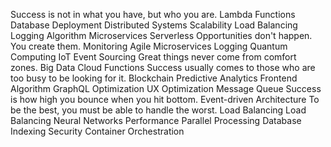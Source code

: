 Success is not in what you have, but who you are. Lambda Functions Database Deployment Distributed Systems
Scalability Load Balancing Logging Algorithm Microservices Serverless Opportunities don't happen. You create them. Monitoring
Agile Microservices Logging Quantum Computing IoT Event Sourcing Great things never come from comfort zones. Big Data
Cloud Functions Success usually comes to those who are too busy to be looking for it. Blockchain Predictive Analytics Frontend Algorithm GraphQL Optimization UX Optimization Message Queue Success is how high you bounce when you hit bottom. Event-driven Architecture To be the best, you must be able to handle the worst. Load Balancing
Load Balancing Neural Networks Performance Parallel Processing Database Indexing Security Container Orchestration
